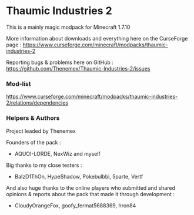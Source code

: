 # Thaumic Industries 2

This is a mainly magic modpack for Minecraft 1.7.10

More information about downloads and everything here on the CurseForge page : https://www.curseforge.com/minecraft/modpacks/thaumic-industries-2

Reporting bugs & problems here on GitHub : https://github.com/Thenemex/Thaumic-Industries-2/issues

### Mod-list
https://www.curseforge.com/minecraft/modpacks/thaumic-industries-2/relations/dependencies

### Helpers & Authors
Project leaded by Thenemex

Founders of the pack :
- AQUOI-LORDE, NexWiz and myself

Big thanks to my close testers :
- BaIzD1ThOn, HypeShadow, Pokebulbbi, 5parte, Vertf

And also huge thanks to the online players who submitted and shared opinions & reports about the pack that made it through development :
- CloudyOrangeFox, goofy_fermat5688369, hron84
